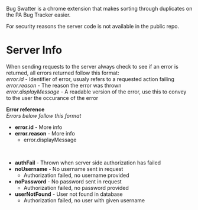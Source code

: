 Bug Swatter is a chrome extension that makes sorting through duplicates on the PA Bug Tracker easier.  

For security reasons the server code is not available in the public repo.



Server Info
===========
When sending requests to the server always check to see if an error is returned, all errors returned follow this format:  
*error.id* - Identifier of error, usualy refers to a requested action failing  
*error.reason* - The reason the error was thrown  
*error.displayMessage* - A readable version of the error, use this to convey to the user the occurance of the error
  
  
  
**Error reference**  
*Errors below follow this format*  
- **error.id** - More info  
 - **error.reason** - More info  
   - error.displayMessage  
  
&nbsp;  

- **authFail** - Thrown when server side authorization has failed  
 - **noUsername** - No username sent in request  
   - Authorization failed, no username provided  
 - **noPassword** - No password sent in request  
   - Authorization failed, no password provided  
 - **userNotFound** - User not found in database  
   - Authorization failed, no user with given username  